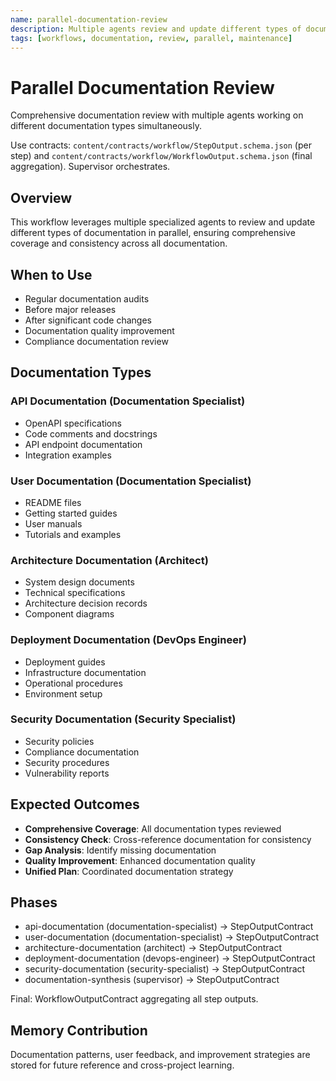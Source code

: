 ```yaml
---
name: parallel-documentation-review
description: Multiple agents review and update different types of documentation in parallel
tags: [workflows, documentation, review, parallel, maintenance]
---
```


# Parallel Documentation Review

Comprehensive documentation review with multiple agents working on different documentation types simultaneously.

Use contracts: `content/contracts/workflow/StepOutput.schema.json` (per step) and `content/contracts/workflow/WorkflowOutput.schema.json` (final aggregation). Supervisor orchestrates.

## Overview

This workflow leverages multiple specialized agents to review and update different types of documentation in parallel, ensuring comprehensive coverage and consistency across all documentation.

## When to Use

- Regular documentation audits
- Before major releases
- After significant code changes
- Documentation quality improvement
- Compliance documentation review

## Documentation Types

### API Documentation (Documentation Specialist)
- OpenAPI specifications
- Code comments and docstrings
- API endpoint documentation
- Integration examples

### User Documentation (Documentation Specialist)
- README files
- Getting started guides
- User manuals
- Tutorials and examples

### Architecture Documentation (Architect)
- System design documents
- Technical specifications
- Architecture decision records
- Component diagrams

### Deployment Documentation (DevOps Engineer)
- Deployment guides
- Infrastructure documentation
- Operational procedures
- Environment setup

### Security Documentation (Security Specialist)
- Security policies
- Compliance documentation
- Security procedures
- Vulnerability reports

## Expected Outcomes

- **Comprehensive Coverage**: All documentation types reviewed
- **Consistency Check**: Cross-reference documentation for consistency
- **Gap Analysis**: Identify missing documentation
- **Quality Improvement**: Enhanced documentation quality
- **Unified Plan**: Coordinated documentation strategy

## Phases

- api-documentation (documentation-specialist) → StepOutputContract
- user-documentation (documentation-specialist) → StepOutputContract
- architecture-documentation (architect) → StepOutputContract
- deployment-documentation (devops-engineer) → StepOutputContract
- security-documentation (security-specialist) → StepOutputContract
- documentation-synthesis (supervisor) → StepOutputContract

Final: WorkflowOutputContract aggregating all step outputs.

## Memory Contribution

Documentation patterns, user feedback, and improvement strategies are stored for future reference and cross-project learning.
